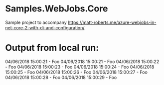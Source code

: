 # Samples.WebJobs.Core
Sample project to accompany https://matt-roberts.me/azure-webjobs-in-net-core-2-with-di-and-configuration/

# Output from local run:

04/06/2018 15:00:21 - Foo
04/06/2018 15:00:21 - Foo
04/06/2018 15:00:22 - Foo
04/06/2018 15:00:23 - Foo
04/06/2018 15:00:24 - Foo
04/06/2018 15:00:25 - Foo
04/06/2018 15:00:26 - Foo
04/06/2018 15:00:27 - Foo
04/06/2018 15:00:28 - Foo
04/06/2018 15:00:29 - Foo

